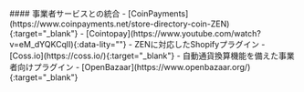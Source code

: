 <div class="feature-item" markdown="1">
#### 事業者サービスとの統合
- [CoinPayments](https://www.coinpayments.net/store-directory-coin-ZEN){:target="_blank"}
- [Cointopay](https://www.youtube.com/watch?v=eM_dYQKCqlI){:data-lity=""} - ZENに対応したShopifyプラグイン
- [Coss.io](https://coss.io/){:target="_blank"} - 自動通貨換算機能を備えた事業者向けプラグイン
- [OpenBazaar](https://www.openbazaar.org/){:target="_blank"}
</div>

